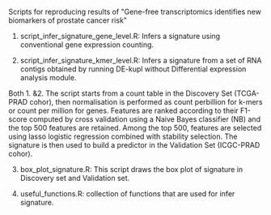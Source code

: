 Scripts for reproducing results of "Gene-free transcriptomics identifies new biomarkers of prostate cancer risk"

1. script_infer_signature_gene_level.R: Infers a signature using conventional gene expression counting. 

2. script_infer_signature_kmer_level.R: Infers a signature from a set of RNA contigs obtained by running DE-kupl without Differential expression analysis module.

Both 1. &2. The script starts from a count table in the Discovery Set (TCGA-PRAD cohor), then normalisation is performed as count perbillion for k-mers or count per million for genes. Features are ranked according to their F1-score computed by cross validation using a Naive Bayes classifier (NB) and the top 500 features are retained. Among the top 500, features are selected using lasso logistic regression combined with stability selection. The signature is then used to build a predictor in the Validation Set (ICGC-PRAD cohor).

3. box_plot_signature.R: This script draws the box plot of signature in Discovery set and Validation set.

4. useful_functions.R: collection of functions that are used for infer signature.
